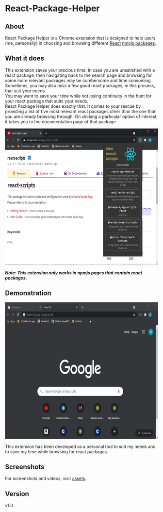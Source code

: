 # React-Package-Helper

## About
React Package Helper is a Chrome extension that is designed to help users (me, personally) in choosing and browsing different [React](https://reactjs.org/) [nmpjs packages](https://docs.npmjs.com/about-packages-and-modules).

## What it does
This extension saves your precious time. In case you are unsatisfied with a react package, then navigating back to the search page and browsing for some more relevant packages may be cumbersome and time consuming. Sometimes, you may also miss a few good react packages, in this process, that suit your needs.  
You may want to save your time while not losing continuity in the hunt for your react package that suits your needs.  
React Package Helper does exactly that. It comes to your rescue by providing a list of five most relevant react packages other than the one that you are already browsing through. On clicking a particular option of interest, it takes you to the documentation page of that package.

<img src="assets/Screenshot (142).png" height="450">

***Note: This extension only works in npmjs pages that contain react packages.***

## Demonstration

<img src="assets/React_Packages.gif" height="450">

This extension has been developed as a personal tool to suit my needs and to save my time while browsing for react packages.

## Screenshots
For screenshots and videos, visit [assets](assets).

## Version
v1.0
